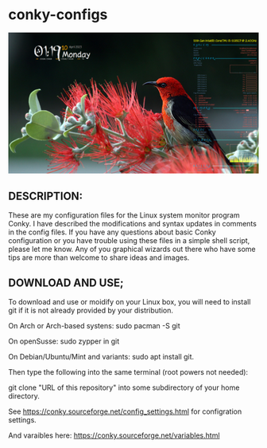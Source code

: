 # conky-configs

![Screenshot](https://github.com/Francesco601/conky-configs/blob/main/francesco.png)

## DESCRIPTION:

These are my configuration files for the Linux system monitor program Conky.
I have described the modifications and syntax updates in comments in the config files.
If you have any questions about basic Conky configuration or you have trouble using these files in a simple shell script, please let me know.
Any of you graphical wizards out there who have some tips are more than welcome to share ideas and images. 



## DOWNLOAD AND USE; 

To download and use or moidify on your Linux box, you will need to install git if it is not already provided by your distribution.

On Arch or Arch-based systens: sudo pacman -S git

On openSusse: sudo zypper in git

On Debian/Ubuntu/Mint and variants: sudo apt install git.

Then type the following into the same terminal (root powers not needed):

 
 git clone "URL of this repository"  into some subdirectory of your home directory.

See https://conky.sourceforge.net/config_settings.html for configration settings.

And varaibles here: https://conky.sourceforge.net/variables.html


